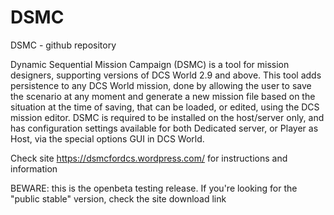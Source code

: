 # DSMC
DSMC - github repository

Dynamic Sequential Mission Campaign (DSMC) is a tool for mission designers, supporting versions of DCS World 2.9 and above. This tool adds persistence to any DCS World mission, done by allowing the user to save the scenario at any moment and generate a new mission file based on the situation at the time of saving, that can be loaded, or edited, using the DCS mission editor. DSMC is required to be installed on the host/server only, and has configuration settings available for both Dedicated server, or Player as Host, via the special options GUI in DCS World.

Check site https://dsmcfordcs.wordpress.com/ for instructions and information

BEWARE: this is the openbeta testing release. If you're looking for the "public stable" version, check the site download link
